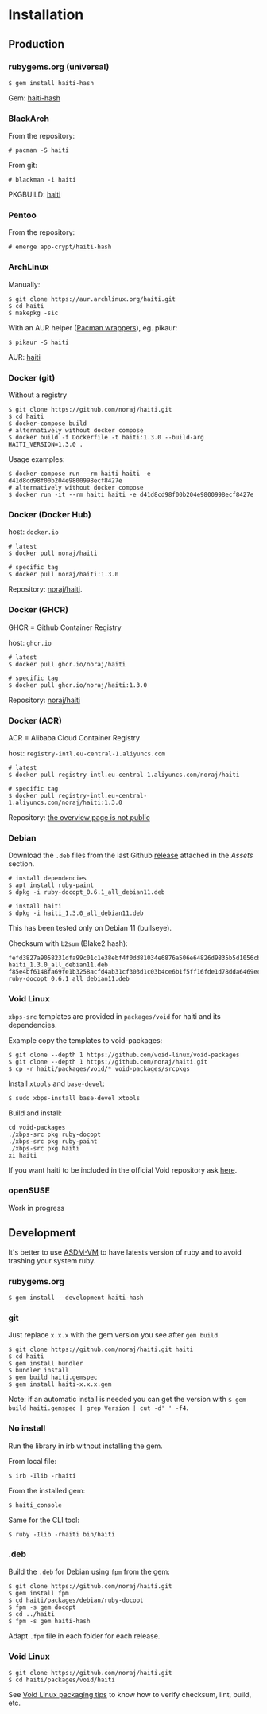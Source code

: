 # Installation

## Production

<!-- tabs:start -->

### **rubygems.org (universal)**

```
$ gem install haiti-hash
```

Gem: [haiti-hash](https://rubygems.org/gems/haiti-hash)

### **BlackArch**

From the repository:

```
# pacman -S haiti
```

From git:

```
# blackman -i haiti
```

PKGBUILD: [haiti](https://github.com/BlackArch/blackarch/blob/master/packages/haiti/PKGBUILD)

### **Pentoo**

From the repository:

```
# emerge app-crypt/haiti-hash
```

### **ArchLinux**

Manually:

```
$ git clone https://aur.archlinux.org/haiti.git
$ cd haiti
$ makepkg -sic
```

With an AUR helper ([Pacman wrappers](https://wiki.archlinux.org/index.php/AUR_helpers#Pacman_wrappers)), eg. pikaur:

```
$ pikaur -S haiti
```

AUR: [haiti](https://aur.archlinux.org/packages/haiti/)

### **Docker (git)**

Without a registry

```
$ git clone https://github.com/noraj/haiti.git
$ cd haiti
$ docker-compose build
# alternatively without docker compose
$ docker build -f Dockerfile -t haiti:1.3.0 --build-arg HAITI_VERSION=1.3.0 .
```

Usage examples:

```
$ docker-compose run --rm haiti haiti -e d41d8cd98f00b204e9800998ecf8427e
# alternatively without docker compose
$ docker run -it --rm haiti haiti -e d41d8cd98f00b204e9800998ecf8427e
```

### **Docker (Docker Hub)**

host: `docker.io`

```
# latest
$ docker pull noraj/haiti

# specific tag
$ docker pull noraj/haiti:1.3.0
```

Repository: [noraj/haiti](https://hub.docker.com/r/noraj/haiti).

### **Docker (GHCR)**

GHCR = Github Container Registry

host: `ghcr.io`

```
# latest
$ docker pull ghcr.io/noraj/haiti

# specific tag
$ docker pull ghcr.io/noraj/haiti:1.3.0
```

Repository: [noraj/haiti](https://github.com/noraj/haiti/pkgs/container/haiti)

### **Docker (ACR)**

ACR = Alibaba Cloud Container Registry

host: `registry-intl.eu-central-1.aliyuncs.com`

```
# latest
$ docker pull registry-intl.eu-central-1.aliyuncs.com/noraj/haiti

# specific tag
$ docker pull registry-intl.eu-central-1.aliyuncs.com/noraj/haiti:1.3.0
```

Repository: [the overview page is not public](https://cr.console.aliyun.com/repository/eu-central-1/noraj/haiti/details)

### **Debian**

Download the `.deb` files from the last Github [release](https://github.com/noraj/haiti/releases)
attached in the _Assets_ section.

```
# install dependencies
$ apt install ruby-paint
$ dpkg -i ruby-docopt_0.6.1_all_debian11.deb

# install haiti
$ dpkg -i haiti_1.3.0_all_debian11.deb
```

This has been tested only on Debian 11 (bullseye).

Checksum with `b2sum` (Blake2 hash):

```
fefd3827a9058231dfa99c01c1e38ebf4f0dd81034e6876a506e64826d9835b5d1056cbaa6312415deb0a4f9d91c9969084873363fcee6cb3c08b92d3512915c  haiti_1.3.0_all_debian11.deb
f85e4bf6148fa69fe1b3258acfd4ab31cf303d1c03b4ce6b1f5ff16fde1d78dda6469eca0f5b44ffee6b0454961d5e865549d5d986bea4a4a31d9bfdc8e6f518  ruby-docopt_0.6.1_all_debian11.deb
```

### **Void Linux**

`xbps-src` templates are provided in `packages/void` for haiti and its dependencies.

Example copy the templates to void-packages:

```
$ git clone --depth 1 https://github.com/void-linux/void-packages
$ git clone --depth 1 https://github.com/noraj/haiti.git
$ cp -r haiti/packages/void/* void-packages/srcpkgs
```

Install `xtools` and `base-devel`:

```
$ sudo xbps-install base-devel xtools
```

Build and install:

```
cd void-packages
./xbps-src pkg ruby-docopt
./xbps-src pkg ruby-paint
./xbps-src pkg haiti
xi haiti
```

If you want haiti to be included in the official Void repository ask [here](https://github.com/void-linux/void-packages/pull/37804).

### **openSUSE**

Work in progress

<!-- tabs:end -->

## Development

It's better to use [ASDM-VM](https://asdf-vm.com/) to have latests version of ruby and to avoid trashing your system ruby.

<!-- tabs:start -->

### **rubygems.org**

```
$ gem install --development haiti-hash
```

### **git**

Just replace `x.x.x` with the gem version you see after `gem build`.

```
$ git clone https://github.com/noraj/haiti.git haiti
$ cd haiti
$ gem install bundler
$ bundler install
$ gem build haiti.gemspec
$ gem install haiti-x.x.x.gem
```

Note: if an automatic install is needed you can get the version with `$ gem build haiti.gemspec | grep Version | cut -d' ' -f4`.

### **No install**

Run the library in irb without installing the gem.

From local file:

```
$ irb -Ilib -rhaiti
```

From the installed gem:

```
$ haiti_console
```

Same for the CLI tool:

```
$ ruby -Ilib -rhaiti bin/haiti
```

### **.deb**

Build the `.deb` for Debian using `fpm` from the gem:

```
$ git clone https://github.com/noraj/haiti.git
$ gem install fpm
$ cd haiti/packages/debian/ruby-docopt
$ fpm -s gem docopt
$ cd ../haiti
$ fpm -s gem haiti-hash
```

Adapt `.fpm` file in each folder for each release.

### **Void Linux**

```
$ git clone https://github.com/noraj/haiti.git
$ cd haiti/packages/void/haiti
```

See [Void Linux packaging tips](https://gist.github.com/noraj/ba10acf45695cf00b4378254ebce5444) to know how to verify checksum, lint, build, etc.

<!-- tabs:end -->
